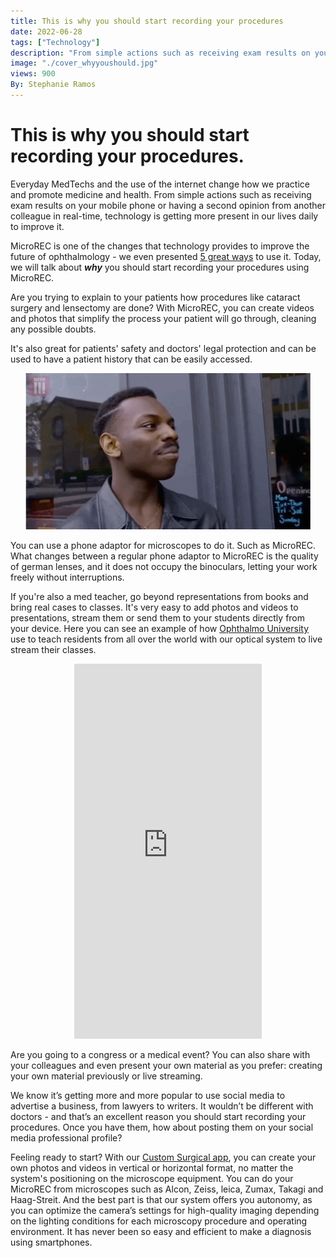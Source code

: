```yaml
---
title: This is why you should start recording your procedures
date: 2022-06-28
tags: ["Technology"]
description: "From simple actions such as receiving exam results on your mobile phone or having a second opinion from another colleague in real-time, technology is getting more present in our lives daily to improve it. Get to know all the reasons why you should start recording now."
image: "./cover_whyyoushould.jpg"
views: 900
By: Stephanie Ramos
---
```


<h1><b>This is why you should start recording your procedures.</b></h1>

Everyday MedTechs and the use of the internet change how we practice and promote medicine and health. From simple actions such as receiving exam results on your mobile phone or having a second opinion from another colleague in real-time, technology is getting more present in our lives daily to improve it.

MicroREC is one of the changes that technology provides to improve the future of ophthalmology - we even presented <a href="https://blog.customsurgical.co/07-5-ways-to-use-MicroREC-as-a-working-tool/" class="links_post" target="t_blank">5 great ways</a> to use it. Today, we will talk about <i><b>why</b></i> you should start recording your procedures using MicroREC.

Are you trying to explain to your patients how procedures like cataract surgery and lensectomy are done? With MicroREC, you can create videos and photos that simplify the process your patient will go through, cleaning any possible doubts.

It's also great for patients' safety and doctors' legal protection and can be used to have a patient history that can be easily accessed. 

<img src="smart_guy.gif" alt="Smart guy touching his head" width="auto" height="250" style= "position: relative;
    left: 50%;
    transform: translate(-50%, 0px);
    max-width: 100%;">


You can use a phone adaptor for microscopes to do it. Such as MicroREC. What changes between a regular phone adaptor to MicroREC is the quality of german lenses, and it does not occupy the binoculars, letting your work freely without interruptions. 

If you're also a med teacher, go beyond representations from books and bring real cases to classes. It's very easy to add photos and videos to presentations, stream them or send them to your students directly from your device. Here you can see an example of how  <a href= "https://oftalmouniversity.com/" class="links_post" target="t_blank">Ophthalmo University</a> use to teach residents from all over the world with our optical system to live stream their classes. 

 <iframe
    src="https://www.instagram.com/p/CfMMSKZDMV5/embed"
    frameborder="0"
    scrolling="yes"
    allowtransparency
    width="auto"
    height="600"
    style="position: relative;
    left: 50%;
    transform: translate(-50%, 0);"
  ></iframe>


Are you going to a congress or a medical event? You can also share with your colleagues and even present your own material as you prefer: creating your own material previously or live streaming.

We know it’s getting more and more popular to use social media to advertise a business, from lawyers to writers. It wouldn’t be different with doctors - and that’s an excellent reason you should start recording your procedures. Once you have them, how about posting them on your social media professional profile?

Feeling ready to start? With our <a href= "http://onelink.to/nqua9j" target="t_blank" class="links_post">Custom Surgical app</a>, you can create your own photos and videos in vertical or horizontal format, no matter the system's positioning on the microscope equipment. You can do your MicroREC from microscopes such as Alcon, Zeiss, leica, Zumax, Takagi and Haag-Streit. And the best part is that our system offers you autonomy, as you can optimize the camera’s settings for high-quality imaging depending on the lighting conditions for each microscopy procedure and operating environment. It has never been so easy and efficient to make a diagnosis using smartphones.





